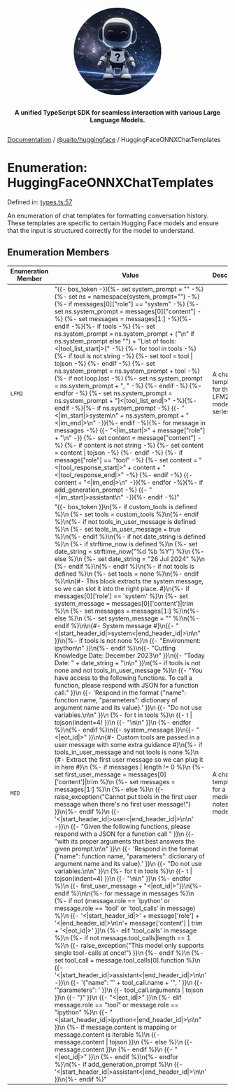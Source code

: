 <div style="display:flex; flex-direction:column; align-items:center;">
<p align="center">
  <img src="../UAITO.png" alt="UAITO Logo" width="200"/>
</p>

<p align="center">
  <strong>A unified TypeScript SDK for seamless interaction with various Large Language Models.</strong>
</p>
</div>

[Documentation](README.md) / [@uaito/huggingface](@uaito.huggingface.md) / HuggingFaceONNXChatTemplates

# Enumeration: HuggingFaceONNXChatTemplates

Defined in: [types.ts:57](https://github.com/elribonazo/uaito/blob/d51cf9e106f03d15b7ca974bc5f777fd382a886d/packages/huggingFace/src/types.ts#L57)

An enumeration of chat templates for formatting conversation history.
These templates are specific to certain Hugging Face models and ensure that
the input is structured correctly for the model to understand.

## Enumeration Members

| Enumeration Member | Value | Description | Defined in |
| ------ | ------ | ------ | ------ |
| <a id="lfm2"></a> `LFM2` | "\{\{- bos\_token -\}\}\{%- set system\_prompt = \"\" -%\}\{%- set ns = namespace(system\_prompt=\"\") -%\}\{%- if messages\[0\]\[\"role\"\] == \"system\" -%\} \{%- set ns.system\_prompt = messages\[0\]\[\"content\"\] -%\} \{%- set messages = messages\[1:\] -%\}\{%- endif -%\}\{%- if tools -%\} \{%- set ns.system\_prompt = ns.system\_prompt + (\"\n\" if ns.system\_prompt else \"\") + \"List of tools: \<\|tool\_list\_start\|\>\[\" -%\} \{%- for tool in tools -%\} \{%- if tool is not string -%\} \{%- set tool = tool \| tojson -%\} \{%- endif -%\} \{%- set ns.system\_prompt = ns.system\_prompt + tool -%\} \{%- if not loop.last -%\} \{%- set ns.system\_prompt = ns.system\_prompt + \", \" -%\} \{%- endif -%\} \{%- endfor -%\} \{%- set ns.system\_prompt = ns.system\_prompt + \"\]\<\|tool\_list\_end\|\>\" -%\}\{%- endif -%\}\{%- if ns.system\_prompt -%\} \{\{- \"\<\|im\_start\|\>system\n\" + ns.system\_prompt + \"\<\|im\_end\|\>\n\" -\}\}\{%- endif -%\}\{%- for message in messages -%\} \{\{- \"\<\|im\_start\|\>\" + message\[\"role\"\] + \"\n\" -\}\} \{%- set content = message\[\"content\"\] -%\} \{%- if content is not string -%\} \{%- set content = content \| tojson -%\} \{%- endif -%\} \{%- if message\[\"role\"\] == \"tool\" -%\} \{%- set content = \"\<\|tool\_response\_start\|\>\" + content + \"\<\|tool\_response\_end\|\>\" -%\} \{%- endif -%\} \{\{- content + \"\<\|im\_end\|\>\n\" -\}\}\{%- endfor -%\}\{%- if add\_generation\_prompt -%\} \{\{- \"\<\|im\_start\|\>assistant\n\" -\}\}\{%- endif -%\}" | A chat template for the LFM2 model series. | [types.ts:61](https://github.com/elribonazo/uaito/blob/d51cf9e106f03d15b7ca974bc5f777fd382a886d/packages/huggingFace/src/types.ts#L61) |
| <a id="med"></a> `MED` | "\{\{- bos\_token \}\}\n\{%- if custom\_tools is defined %\}\n \{%- set tools = custom\_tools %\}\n\{%- endif %\}\n\{%- if not tools\_in\_user\_message is defined %\}\n \{%- set tools\_in\_user\_message = true %\}\n\{%- endif %\}\n\{%- if not date\_string is defined %\}\n \{%- if strftime\_now is defined %\}\n \{%- set date\_string = strftime\_now(\"%d %b %Y\") %\}\n \{%- else %\}\n \{%- set date\_string = \"26 Jul 2024\" %\}\n \{%- endif %\}\n\{%- endif %\}\n\{%- if not tools is defined %\}\n \{%- set tools = none %\}\n\{%- endif %\}\n\n\{#- This block extracts the system message, so we can slot it into the right place. #\}\n\{%- if messages\[0\]\['role'\] == 'system' %\}\n \{%- set system\_message = messages\[0\]\['content'\]\|trim %\}\n \{%- set messages = messages\[1:\] %\}\n\{%- else %\}\n \{%- set system\_message = \"\" %\}\n\{%- endif %\}\n\n\{#- System message #\}\n\{\{- \"\<\|start\_header\_id\|\>system\<\|end\_header\_id\|\>\n\n\" \}\}\n\{%- if tools is not none %\}\n \{\{- \"Environment: ipython\n\" \}\}\n\{%- endif %\}\n\{\{- \"Cutting Knowledge Date: December 2023\n\" \}\}\n\{\{- \"Today Date: \" + date\_string + \"\n\n\" \}\}\n\{%- if tools is not none and not tools\_in\_user\_message %\}\n \{\{- \"You have access to the following functions. To call a function, please respond with JSON for a function call.\" \}\}\n \{\{- 'Respond in the format \{\"name\": function name, \"parameters\": dictionary of argument name and its value\}.' \}\}\n \{\{- \"Do not use variables.\n\n\" \}\}\n \{%- for t in tools %\}\n \{\{- t \| tojson(indent=4) \}\}\n \{\{- \"\n\n\" \}\}\n \{%- endfor %\}\n\{%- endif %\}\n\{\{- system\_message \}\}\n\{\{- \"\<\|eot\_id\|\>\" \}\}\n\n\{#- Custom tools are passed in a user message with some extra guidance #\}\n\{%- if tools\_in\_user\_message and not tools is none %\}\n \{#- Extract the first user message so we can plug it in here #\}\n \{%- if messages \| length != 0 %\}\n \{%- set first\_user\_message = messages\[0\]\['content'\]\|trim %\}\n \{%- set messages = messages\[1:\] %\}\n \{%- else %\}\n \{\{- raise\_exception(\"Cannot put tools in the first user message when there's no first user message!\") \}\}\n\{%- endif %\}\n \{\{- '\<\|start\_header\_id\|\>user\<\|end\_header\_id\|\>\n\n' -\}\}\n \{\{- \"Given the following functions, please respond with a JSON for a function call \" \}\}\n \{\{- \"with its proper arguments that best answers the given prompt.\n\n\" \}\}\n \{\{- 'Respond in the format \{\"name\": function name, \"parameters\": dictionary of argument name and its value\}.' \}\}\n \{\{- \"Do not use variables.\n\n\" \}\}\n \{%- for t in tools %\}\n \{\{- t \| tojson(indent=4) \}\}\n \{\{- \"\n\n\" \}\}\n \{%- endfor %\}\n \{\{- first\_user\_message + \"\<\|eot\_id\|\>\"\}\}\n\{%- endif %\}\n\n\{%- for message in messages %\}\n \{%- if not (message.role == 'ipython' or message.role == 'tool' or 'tool\_calls' in message) %\}\n \{\{- '\<\|start\_header\_id\|\>' + message\['role'\] + '\<\|end\_header\_id\|\>\n\n'+ message\['content'\] \| trim + '\<\|eot\_id\|\>' \}\}\n \{%- elif 'tool\_calls' in message %\}\n \{%- if not message.tool\_calls\|length == 1 %\}\n \{\{- raise\_exception(\"This model only supports single tool-calls at once!\") \}\}\n \{%- endif %\}\n \{%- set tool\_call = message.tool\_calls\[0\].function %\}\n \{\{- '\<\|start\_header\_id\|\>assistant\<\|end\_header\_id\|\>\n\n' -\}\}\n \{\{- '\{\"name\": \"' + tool\_call.name + '\", ' \}\}\n \{\{- '\"parameters\": ' \}\}\n \{\{- tool\_call.arguments \| tojson \}\}\n \{\{- \"\}\" \}\}\n \{\{- \"\<\|eot\_id\|\>\" \}\}\n \{%- elif message.role == \"tool\" or message.role == \"ipython\" %\}\n \{\{- \"\<\|start\_header\_id\|\>ipython\<\|end\_header\_id\|\>\n\n\" \}\}\n \{%- if message.content is mapping or message.content is iterable %\}\n \{\{- message.content \| tojson \}\}\n \{%- else %\}\n \{\{- message.content \}\}\n \{%- endif %\}\n \{\{- \"\<\|eot\_id\|\>\" \}\}\n \{%- endif %\}\n\{%- endfor %\}\n\{%- if add\_generation\_prompt %\}\n \{\{- '\<\|start\_header\_id\|\>assistant\<\|end\_header\_id\|\>\n\n' \}\}\n\{%- endif %\}" | A chat template for a medical notes model. | [types.ts:71](https://github.com/elribonazo/uaito/blob/d51cf9e106f03d15b7ca974bc5f777fd382a886d/packages/huggingFace/src/types.ts#L71) |
